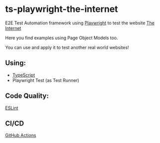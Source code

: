 # ts-playwright-the-internet

E2E Test Automation framework using [Playwright](https://playwright.dev/docs/intro) to test the website [The Internet](https://the-internet.herokuapp.com/)

Here you find examples using Page Object Models too.

You can use and apply it to test another real world websites!

## Using:
- [TypeScript](https://www.typescriptlang.org/docs/handbook/intro.html)
- Playwright Test (as Test Runner)

## Code Quality:

[ESLint](https://eslint.org/docs/user-guide/configuring/)

## CI/CD
[GitHub Actions](https://docs.github.com/en/actions)

